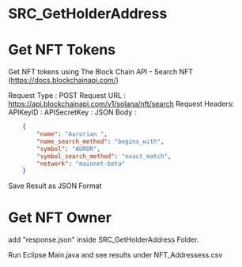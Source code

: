 # SRC_GetHolderAddress

# Get NFT Tokens
Get NFT tokens using The Block Chain API - Search NFT (https://docs.blockchainapi.com/)

Request Type : POST
Request URL : https://api.blockchainapi.com/v1/solana/nft/search
Request Headers:
    APIKeyID : 
    APISecretKey : 
JSON Body : 
```json
    {
        "name": "Aurorian ",
        "name_search_method": "begins_with",
        "symbol": "AUROR",
        "symbol_search_method": "exact_match",
        "network": "mainnet-beta"
    }
```

Save Result as JSON Format

# Get NFT Owner
add "response.json" inside SRC_GetHolderAddress Folder.

Run Eclipse Main.java and see results under NFT_Addressess.csv